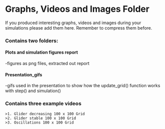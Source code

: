 # Graphs, Videos and Images Folder 

If you produced interesting graphs, videos and images during your simulations please add them here. Remember to compress them before. 

### Contains two folders:

#### Plots and simulation figures report
  -figures as png files, extracted out report

#### Presentation_gifs
  -gifs used in the presentation to show how the update_grid() function works with step() and simulation()


### Contains three example videos 

```
>1. Glider decreasing 100 x 100 Grid
>2. Glider stable 100 x 100 Grid
>3. Oscillations 100 x 100 Grid
```
